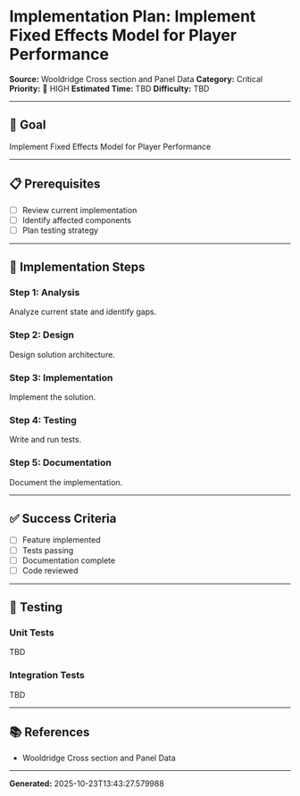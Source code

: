 # Implementation Plan: Implement Fixed Effects Model for Player Performance

**Source:** Wooldridge   Cross section and Panel Data
**Category:** Critical
**Priority:** 🔴 HIGH
**Estimated Time:** TBD
**Difficulty:** TBD

---

## 🎯 Goal

Implement Fixed Effects Model for Player Performance

---

## 📋 Prerequisites

- [ ] Review current implementation
- [ ] Identify affected components
- [ ] Plan testing strategy

---

## 🔧 Implementation Steps

### Step 1: Analysis

Analyze current state and identify gaps.

### Step 2: Design

Design solution architecture.

### Step 3: Implementation

Implement the solution.

### Step 4: Testing

Write and run tests.

### Step 5: Documentation

Document the implementation.

---

## ✅ Success Criteria

- [ ] Feature implemented
- [ ] Tests passing
- [ ] Documentation complete
- [ ] Code reviewed

---

## 🧪 Testing

### Unit Tests

TBD

### Integration Tests

TBD

---

## 📚 References

- Wooldridge   Cross section and Panel Data

---

**Generated:** 2025-10-23T13:43:27.579988
